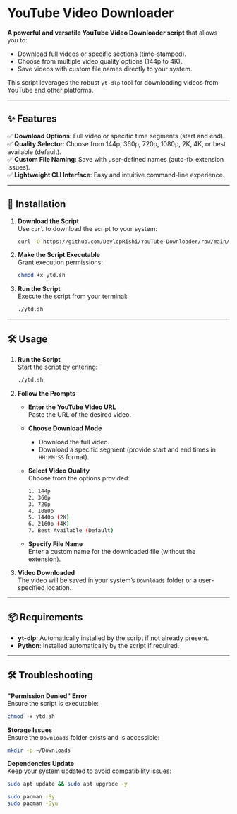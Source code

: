 # YouTube Video Downloader

**A powerful and versatile YouTube Video Downloader script** that allows you to:  
- Download full videos or specific sections (time-stamped).  
- Choose from multiple video quality options (144p to 4K).  
- Save videos with custom file names directly to your system.

This script leverages the robust `yt-dlp` tool for downloading videos from YouTube and other platforms.

---

## ✨ Features

✅ **Download Options**: Full video or specific time segments (start and end).  
✅ **Quality Selector**: Choose from 144p, 360p, 720p, 1080p, 2K, 4K, or best available (default).  
✅ **Custom File Naming**: Save with user-defined names (auto-fix extension issues).  
✅ **Lightweight CLI Interface**: Easy and intuitive command-line experience.  

---

## 🚀 Installation

1. **Download the Script**  
   Use `curl` to download the script to your system:  
   ```bash
   curl -O https://github.com/DevlopRishi/YouTube-Downloader/raw/main/ytd.sh
   ```

2. **Make the Script Executable**  
   Grant execution permissions:  
   ```bash
   chmod +x ytd.sh
   ```

3. **Run the Script**  
   Execute the script from your terminal:  
   ```bash
   ./ytd.sh
   ```

---

## 🛠️ Usage

1. **Run the Script**  
   Start the script by entering:  
   ```bash
   ./ytd.sh
   ```

2. **Follow the Prompts**  
   - **Enter the YouTube Video URL**  
     Paste the URL of the desired video.  

   - **Choose Download Mode**  
     - Download the full video.  
     - Download a specific segment (provide start and end times in `HH:MM:SS` format).  

   - **Select Video Quality**  
     Choose from the options provided:  
     ```bash
     1. 144p  
     2. 360p  
     3. 720p  
     4. 1080p  
     5. 1440p (2K)  
     6. 2160p (4K)  
     7. Best Available (Default)  
     ```

   - **Specify File Name**  
     Enter a custom name for the downloaded file (without the extension).  

3. **Video Downloaded**  
   The video will be saved in your system’s `Downloads` folder or a user-specified location.  

---

## 📦 Requirements

- **yt-dlp**: Automatically installed by the script if not already present.  
- **Python**: Installed automatically by the script if required.  

---

## 🛠️ Troubleshooting

**"Permission Denied" Error**  
Ensure the script is executable:  
```bash
chmod +x ytd.sh
```

**Storage Issues**  
Ensure the `Downloads` folder exists and is accessible:  
```bash
mkdir -p ~/Downloads
```

**Dependencies Update**  
Keep your system updated to avoid compatibility issues:  
```bash
sudo apt update && sudo apt upgrade -y
```
```bash
sudo pacman -Sy 
sudo pacman -Syu
```